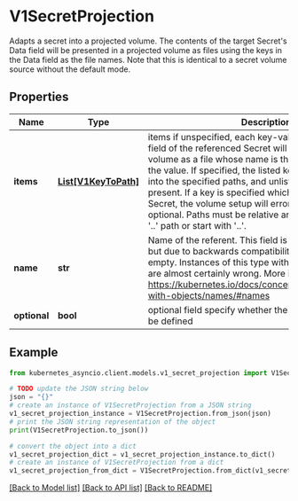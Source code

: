 # V1SecretProjection

Adapts a secret into a projected volume.  The contents of the target Secret's Data field will be presented in a projected volume as files using the keys in the Data field as the file names. Note that this is identical to a secret volume source without the default mode.

## Properties

Name | Type | Description | Notes
------------ | ------------- | ------------- | -------------
**items** | [**List[V1KeyToPath]**](V1KeyToPath.md) | items if unspecified, each key-value pair in the Data field of the referenced Secret will be projected into the volume as a file whose name is the key and content is the value. If specified, the listed keys will be projected into the specified paths, and unlisted keys will not be present. If a key is specified which is not present in the Secret, the volume setup will error unless it is marked optional. Paths must be relative and may not contain the &#39;..&#39; path or start with &#39;..&#39;. | [optional] 
**name** | **str** | Name of the referent. This field is effectively required, but due to backwards compatibility is allowed to be empty. Instances of this type with an empty value here are almost certainly wrong. More info: https://kubernetes.io/docs/concepts/overview/working-with-objects/names/#names | [optional] 
**optional** | **bool** | optional field specify whether the Secret or its key must be defined | [optional] 

## Example

```python
from kubernetes_asyncio.client.models.v1_secret_projection import V1SecretProjection

# TODO update the JSON string below
json = "{}"
# create an instance of V1SecretProjection from a JSON string
v1_secret_projection_instance = V1SecretProjection.from_json(json)
# print the JSON string representation of the object
print(V1SecretProjection.to_json())

# convert the object into a dict
v1_secret_projection_dict = v1_secret_projection_instance.to_dict()
# create an instance of V1SecretProjection from a dict
v1_secret_projection_from_dict = V1SecretProjection.from_dict(v1_secret_projection_dict)
```
[[Back to Model list]](../README.md#documentation-for-models) [[Back to API list]](../README.md#documentation-for-api-endpoints) [[Back to README]](../README.md)


